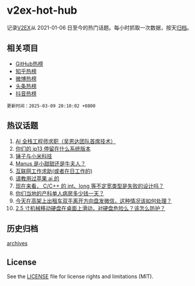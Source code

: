 # v2ex-hot-hub

 记录[V2EX](https://www.v2ex.com/)从 2021-01-06 日至今的热门话题。每小时抓取一次数据，按天[归档](archives)。
 
 ## 相关项目

- [GitHub热榜](https://github.com/it985/github-hot-hub)
- [知乎热榜](https://github.com/it985/zhihu-hot-hub)
- [微博热榜](https://github.com/it985/weibo-hot-hub)
- [头条热榜](https://github.com/it985/toutiao-hot-hub)
- [抖音热榜](https://github.com/it985/douyin-hot-hub)


 `更新时间：2025-03-09 20:10:02 +0800`

## 热议话题

1. [AI 全栈工程师求职（吴恩达团队首席技术）](https://www.v2ex.com/t/1116989)
1. [你们的 ip13 停留在什么系统版本](https://www.v2ex.com/t/1117002)
1. [锤子与小米科技](https://www.v2ex.com/t/1117016)
1. [Manus 是小甜甜还是牛夫人？](https://www.v2ex.com/t/1116988)
1. [互联网工作求助(或者在日工作的)](https://www.v2ex.com/t/1116967)
1. [请教用过苹果 ai 的](https://www.v2ex.com/t/1116976)
1. [现在来看， C/C++ 的 int、long 等不定宽类型是失败的设计吗？](https://www.v2ex.com/t/1116958)
1. [你们当地的产科单人病房多少钱一天？](https://www.v2ex.com/t/1117020)
1. [今天在高架上出租车双手离开方向盘发微信，这种情况该如何处理？](https://www.v2ex.com/t/1117026)
1. [2.5 寸机械移动硬盘在桌面上滑动，对硬盘危险么？该怎么防护？](https://www.v2ex.com/t/1116971)

## 历史归档

[archives](archives)

## License

See the [LICENSE](LICENSE) file for license rights and limitations (MIT).
